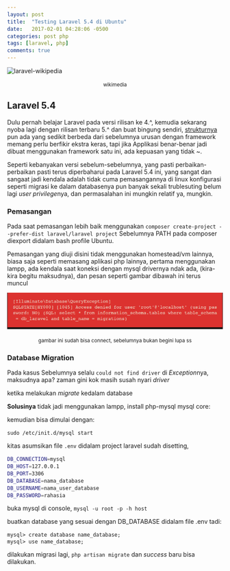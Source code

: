 ```yaml
---
layout: post
title:  "Testing Laravel 5.4 di Ubuntu"
date:   2017-02-01 04:28:06 -0500
categories: post php
tags: [laravel, php]
comments: true
---
```


![laravel-wikipedia](https://upload.wikimedia.org/wikipedia/commons/thumb/3/3d/LaravelLogo.png/1200px-LaravelLogo.png)<center><small class="caption">wikimedia</small></center>

## Laravel 5.4

Dulu pernah belajar Laravel pada versi rilisan ke 4.^, kemudia sekarang nyoba lagi dengan rilisan terbaru 5.^ dan buat bingung sendiri, [strukturnya](https://laravel.com/docs/5.4/structure) pun ada yang sedikit berbeda dari sebelumnya urusan dengan framework memang perlu berfikir ekstra keras, tapi jika Applikasi benar-benar jadi dibuat menggunakan framework satu ini, ada kepuasan yang tidak ~.

Seperti kebanyakan versi sebelum-sebelumnya, yang pasti perbaikan-perbaikan pasti terus diperbaharui pada Laravel 5.4 ini, yang sangat dan sangaat jadi kendala adalah tidak cuma pemasangannya di linux konfigurasi seperti migrasi ke dalam databasenya pun banyak sekali trublesuting belum lagi *user privilege*nya, dan permasalahan ini mungkin relatif ya, mungkin.

### Pemasangan

Pada saat pemasangan lebih baik menggunakan `composer create-project --prefer-dist laravel/laravel project` Sebelumnya PATH pada composer diexport didalam bash profile Ubuntu.

Pemasangan yang diuji disini tidak menggunakan homestead/vm lainnya, biasa saja seperti memasang aplikasi php lainnya,  pertama menggunakan lampp, ada kendala saat koneksi dengan mysql drivernya ndak ada, (kira-kira begitu maksudnya), dan pesan seperti gambar dibawah ini terus muncul

![errrno](/assets/img/lar/lar.png) <center class="caption"><small> gambar ini sudah bisa connect, sebelumnya bukan begini lupa ss</small></center> 

### Database Migration

Pada kasus Sebelumnya selalu `could not find driver` di *Exception*nya, maksudnya apa? zaman gini kok masih susah nyari *driver*

ketika melakukan *migrate* kedalam database


**Solusinya** tidak jadi menggunakan lampp, install php-mysql mysql core:

kemudian bisa dimulai dengan:

    sudo /etc/init.d/mysql start

kitas asumsikan file `.env` didalam project laravel sudah disetting,

``` bash
DB_CONNECTION=mysql
DB_HOST=127.0.0.1
DB_PORT=3306
DB_DATABASE=nama_database
DB_USERNAME=nama_user_database
DB_PASSWORD=rahasia
```
buka mysql di console, `mysql -u root -p -h host`

buatkan database yang sesuai dengan DB_DATABASE didalam file .env tadi:

    mysql> create database name_database;
    mysql> use name_database;

dilakukan migrasi lagi, `php artisan migrate` dan *success* baru bisa dilakukan.